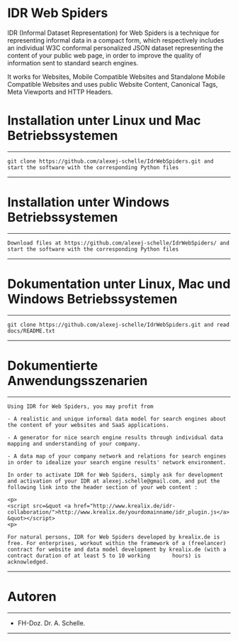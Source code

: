 # IDR Web Spiders
IDR (Informal Dataset Representation) for Web Spiders is a technique for representing informal data in a compact form, which respectively includes an individual W3C conformal personalized JSON dataset representing the content of your public web page, in order to improve the quality of information sent to standard search engines.

It works for Websites, Mobile Compatible Websites and Standalone Mobile Compatible Websites and uses public Website Content, Canonical Tags, Meta Viewports and HTTP Headers.

# Installation unter Linux und Mac Betriebssystemen
**************************************************************************************************************************************
    git clone https://github.com/alexej-schelle/IdrWebSpiders.git and start the software with the corresponding Python files
**************************************************************************************************************************************

# Installation unter Windows Betriebssystemen
**************************************************************************************************************************************
    Download files at https://github.com/alexej-schelle/IdrWebSpiders/ and start the software with the corresponding Python files
**************************************************************************************************************************************

# Dokumentation unter Linux, Mac und Windows Betriebssystemen
**************************************************************************************************************************************
    git clone https://github.com/alexej-schelle/IdrWebSpiders.git and read docs/README.txt
**************************************************************************************************************************************

# Dokumentierte Anwendungsszenarien
***********************************************************************************************************************************************************************************************

    Using IDR for Web Spiders, you may profit from

	- A realistic and unique informal data model for search engines about the content of your websites and SaaS applications. 

	- A generator for nice search engine results through individual data mapping and understanding of your company.
 
	- A data map of your company network and relations for search engines in order to idealize your search engine results' network environment.
 
	In order to activate IDR for Web Spiders, simply ask for development and activation of your IDR at alexej.schelle@gmail.com, and put the following link into the header section of your web content : 

	<p>
	<script src=&quot <a href="http://www.krealix.de/idr-collaboration/">http://www.krealix.de/yourdomainname/idr_plugin.js</a> &quot></script>
	<p>
	
	For natural persons, IDR for Web Spiders developed by krealix.de is free. For enterprises, workout within the framework of a (freelancer) contract for website and data model development by krealix.de (with a contract duration of at least 5 to 10 working 		hours) is acknowledged.

***********************************************************************************************************************************************************************************************

# Autoren

*********************************************************************************************************************

   - FH-Doz. Dr. A. Schelle.
  
*********************************************************************************************************************


